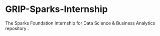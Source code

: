 # GRIP-Sparks-Internship
The Sparks Foundation Internship for Data Science &amp; Business Analytics repository .
